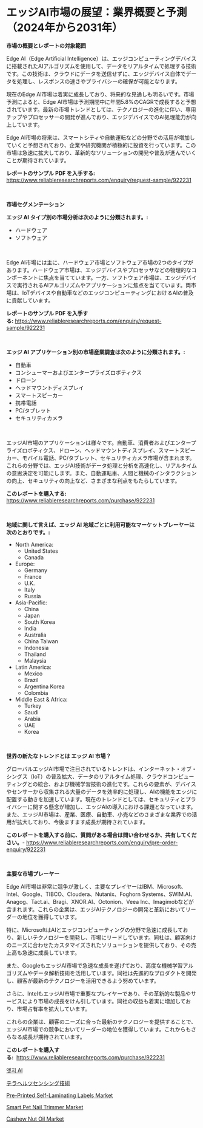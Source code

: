 <p><h1>エッジAI市場の展望：業界概要と予測（2024年から2031年）</h1></p><p><strong>市場の概要とレポートの対象範囲</strong></p>
<p><p>Edge AI（Edge Artificial Intelligence）は、エッジコンピューティングデバイスに搭載されたAIアルゴリズムを使用して、データをリアルタイムで処理する技術です。この技術は、クラウドにデータを送信せずに、エッジデバイス自体でデータを処理し、レスポンスの速さやプライバシーの確保が可能となります。</p><p>現在のEdge AI市場は着実に成長しており、将来的な見通しも明るいです。市場予測によると、Edge AI市場は予測期間中に年間5.8%のCAGRで成長すると予想されています。最新の市場トレンドとしては、テクノロジーの進化に伴い、専用チップやプロセッサーの開発が進んでおり、エッジデバイスでのAI処理能力が向上しています。</p><p>Edge AI市場の将来は、スマートシティや自動運転などの分野での活用が増加していくと予想されており、企業や研究機関が積極的に投資を行っています。この市場は急速に拡大しており、革新的なソリューションの開発や普及が進んでいくことが期待されています。</p></p>
<p><strong>レポートのサンプル PDF を入手する:</strong> <a href="https://www.reliableresearchreports.com/enquiry/request-sample/922231">https://www.reliableresearchreports.com/enquiry/request-sample/922231</a></p>
<p>&nbsp;</p>
<p><strong>市場セグメンテーション</strong></p>
<p><strong>エッジ AI タイプ別の市場分析は次のように分類されます。:</strong></p>
<p><ul><li>ハードウェア</li><li>ソフトウェア</li></ul></p>
<p>&nbsp;</p>
<p><p>Edge AI市場には主に、ハードウェア市場とソフトウェア市場の2つのタイプがあります。ハードウェア市場は、エッジデバイスやプロセッサなどの物理的なコンポーネントに焦点を当てています。一方、ソフトウェア市場は、エッジデバイスで実行されるAIアルゴリズムやアプリケーションに焦点を当てています。両市場は、IoTデバイスや自動車などのエッジコンピューティングにおけるAIの普及に貢献しています。</p></p>
<p><strong>レポートのサンプル PDF を入手する:</strong>&nbsp;<a href="https://www.reliableresearchreports.com/enquiry/request-sample/922231">https://www.reliableresearchreports.com/enquiry/request-sample/922231</a></p>
<p>&nbsp;</p>
<p><strong> エッジ AI アプリケーション別の市場産業調査は次のように分類されます。:</strong></p>
<p><ul><li>自動車</li><li>コンシューマーおよびエンタープライズロボティクス</li><li>ドローン</li><li>ヘッドマウントディスプレイ</li><li>スマートスピーカー</li><li>携帯電話</li><li>PC/タブレット</li><li>セキュリティカメラ</li></ul></p>
<p>&nbsp;</p>
<p><p>エッジAI市場のアプリケーションは様々です。自動車、消費者およびエンタープライズロボティクス、ドローン、ヘッドマウントディスプレイ、スマートスピーカー、モバイル電話、PC/タブレット、セキュリティカメラ市場が含まれます。これらの分野では、エッジAI技術がデータ処理と分析を高速化し、リアルタイムの意思決定を可能にします。また、自動運転車、人間と機械のインタラクションの向上、セキュリティの向上など、さまざまな利点をもたらしています。</p></p>
<p><strong>このレポートを購入する:</strong>&nbsp; <a href="https://www.reliableresearchreports.com/purchase/922231">https://www.reliableresearchreports.com/purchase/922231</a></p>
<p>&nbsp;</p>
<p><strong>地域に関して言えば、エッジ AI 地域ごとに利用可能なマーケットプレーヤーは次のとおりです。:</strong></p>
<p><ul>
    <li>
        North America:
        <ul>
            <li>United States</li>
            <li>Canada</li>
        </ul>
    </li>
    <li>
        Europe:
        <ul>
            <li>Germany</li>
            <li>France</li>
            <li>U.K.</li>
            <li>Italy</li>
            <li>Russia</li>
        </ul>
    </li>
    <li>
        Asia-Pacific:
        <ul>
            <li>China</li>
            <li>Japan</li>
            <li>South Korea</li>
            <li>India</li>
            <li>Australia</li>
            <li>China Taiwan</li>
            <li>Indonesia</li>
            <li>Thailand</li>
            <li>Malaysia</li>
        </ul>
    </li>
    <li>
        Latin America:
        <ul>
            <li>Mexico</li>
            <li>Brazil</li>
            <li>Argentina Korea</li>
            <li>Colombia</li>
        </ul>
    </li>
    <li>
        Middle East & Africa:
        <ul>
            <li>Turkey</li>
            <li>Saudi</li>
            <li>Arabia</li>
            <li>UAE</li>
            <li>Korea</li>
        </ul>
    </li>
    </ul></p>
<p>&nbsp;</p>
<p><strong>世界の新たなトレンドとは エッジ AI 市場？</strong></p>
<p><p>グローバルエッジAI市場で注目されているトレンドは、インターネット・オブ・シングス（IoT）の普及拡大、データのリアルタイム処理、クラウドコンピューティングとの統合、および機械学習技術の進化です。これらの要素が、デバイスやセンサーから収集される大量のデータを効率的に処理し、AIの機能をエッジに配置する動きを加速しています。現在のトレンドとしては、セキュリティとプライバシーに関する懸念が増加し、エッジAIの導入における課題となっています。また、エッジAI市場は、産業、医療、自動車、小売などのさまざまな業界での活用が拡大しており、今後ますます成長が期待されています。</p></p>
<p><strong>このレポートを購入する前に、質問がある場合は問い合わせるか、共有してください。</strong>- <a href="https://www.reliableresearchreports.com/enquiry/pre-order-enquiry/922231">https://www.reliableresearchreports.com/enquiry/pre-order-enquiry/922231</a></p>
<p>&nbsp;</p>
<p><strong>主要な市場プレーヤー</strong></p>
<p><p>Edge AI市場は非常に競争が激しく、主要なプレイヤーはIBM、Microsoft、Intel、Google、TIBCO、Cloudera、Nutanix、Foghorn Systems、SWIM.AI、Anagog、Tact.ai、Bragi、XNOR.AI、Octonion、Veea Inc、Imagimobなどが含まれます。これらの企業は、エッジAIテクノロジーの開発と革新においてリーダーの地位を獲得しています。</p><p>特に、MicrosoftはAIとエッジコンピューティングの分野で急速に成長しており、新しいテクノロジーを開発し、市場にリードしています。同社は、顧客向けのニーズに合わせたカスタマイズされたソリューションを提供しており、その売上高も急速に成長しています。</p><p>また、GoogleもエッジAI市場で急速な成長を遂げており、高度な機械学習アルゴリズムやデータ解析技術を活用しています。同社は先進的なプロダクトを開発し、顧客が最新のテクノロジーを活用できるよう努めています。</p><p>さらに、IntelもエッジAI市場で重要なプレイヤーであり、その革新的な製品やサービスにより市場の成長をけん引しています。同社の収益も着実に増加しており、市場占有率を拡大しています。</p><p>これらの企業は、顧客のニーズに合った最新のテクノロジーを提供することで、エッジAI市場での競争においてリーダーの地位を獲得しています。これからもさらなる成長が期待されています。</p></p>
<p><strong>このレポートを購入する:</strong>&nbsp;&nbsp;<a href="https://www.reliableresearchreports.com/purchase/922231">https://www.reliableresearchreports.com/purchase/922231</a></p>
<p><p><a href="https://github.com/sougarounis/Market-Research-Report-List-2/blob/main/7425118182466.md">엣지 AI</a></p><p><a href="https://github.com/lababdou/Market-Research-Report-List-2/blob/main/7511286182470.md">テラヘルツセンシング技術</a></p><p><a href="https://issuu.com/reportprime-2/docs/pre-printed-self-laminating-labels-market-size-203">Pre-Printed Self-Laminating Labels Market</a></p><p><a href="https://github.com/elizabethdagraca/Market-Research-Report-List-2/blob/main/smart-pet-nail-trimmer-market.md">Smart Pet Nail Trimmer Market</a></p><p><a href="https://github.com/zjyglelu/Market-Research-Report-List-1/blob/main/cashew-nut-oil-market.md">Cashew Nut Oil Market</a></p></p>